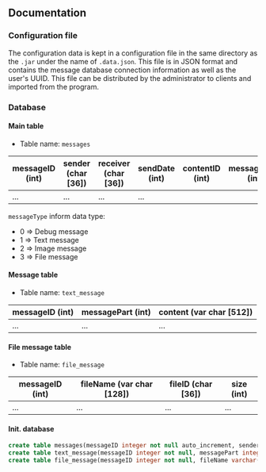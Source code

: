 ## Documentation
### Configuration file
The configuration data is kept in a configuration file in the same directory as the `.jar` under the name of `.data.json`. This file is in JSON format and contains the message database connection information as well as the user's UUID. This file can be distributed by the administrator to clients and imported from the program. 

### Database
#### Main table
* Table name: `messages`

| messageID (int) | sender (char [36]) | receiver (char [36]) | sendDate (int) | contentID (int) | messageType (int) |
|-----------------|--------------------|----------------------|----------------|-----------------|-------------------|
| ...             | ...                | ...                  | ...            |                 |                   |

`messageType` inform data type:
* 0 => Debug message
* 1 => Text message
* 2 => Image message
* 3 => File message

#### Message table
* Table name: `text_message`

| messageID (int) | messagePart (int) | content (var char [512]) |
|-----------------|-------------------|--------------------------|
| ...             | ...               | ...                      |

#### File message table
* Table name: `file_message`

| messageID (int) | fileName (var char [128]) | fileID (char [36]) | size (int) |
|-----------------|---------------------------|------------------------|------------|
| ...             | ...                       | ...                    | ...        |

#### Init. database
```SQL
create table messages(messageID integer not null auto_increment, sender char(36) not null, receiver char(36) not null, sendDate bigint not null, contentID integer not null, messageType integer, PRIMARY KEY (messageID));
create table text_message(messageID integer not null, messagePart integer, content varchar(512));
create table file_message(messageID integer not null, fileName varchar(128) not null, fileID char(36), size integer);
```

